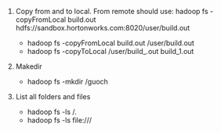 1. Copy from and to local. From remote should use: hadoop fs -copyFromLocal build.out hdfs://sandbox.hortonworks.com:8020/user/build.out
   * hadoop fs -copyFromLocal build.out /user/build.out
   * hadoop fs -copyToLocal /user/build_.out build_1.out

2. Makedir
   * hadoop fs -mkdir /guoch

3. List all folders and files
   * hadoop fs -ls /.
   * hadoop fs -ls file:///
   
   
   
   